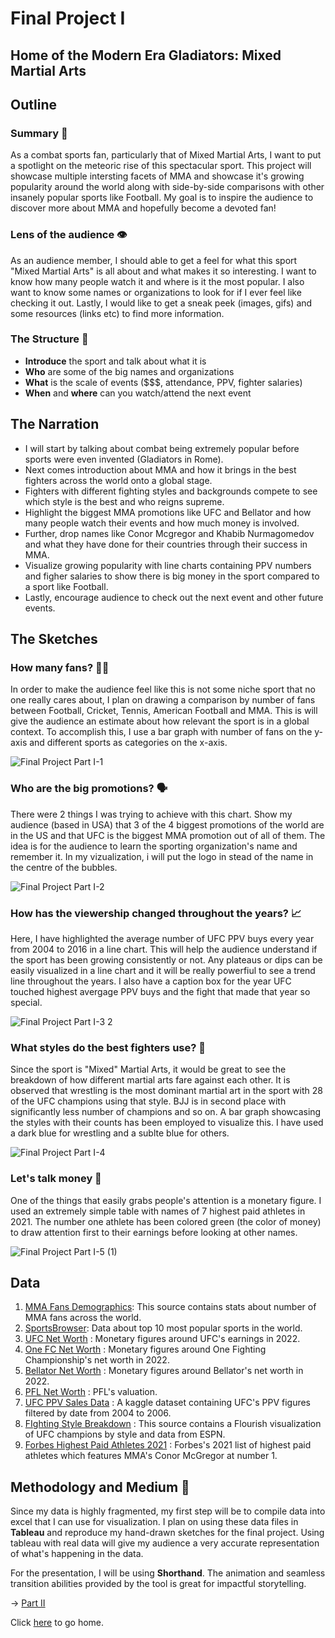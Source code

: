 # Final Project I

## Home of the Modern Era Gladiators: Mixed Martial Arts

## Outline

### Summary 🎁

As a combat sports fan, particularly that of Mixed Martial Arts, I want to put a spotlight on the meteoric rise of this spectacular sport. This project will showcase multiple intersting facets of MMA and showcase it's growing popularity around the world along with side-by-side comparisons with other insanely popular sports like Football. My goal is to inspire the audience to discover more about MMA and hopefully become a devoted fan!

### Lens of the audience 👁

As an audience member, I should able to get a feel for what this sport "Mixed Martial Arts" is all about and what makes it so interesting. I want to know how many people watch it and where is it the most popular. I also want to know some names or organizations to look for if I ever feel like checking it out. 
Lastly, I would like to get a sneak peek (images, gifs) and some resources (links etc) to find more information.

### The Structure 🧱

- **Introduce** the sport and talk about what it is
- **Who** are some of the big names and organizations
- **What** is the scale of events ($$$, attendance, PPV, fighter salaries)
- **When** and **where** can you watch/attend the next event

## The Narration

- I will start by talking about combat being extremely popular before sports were even invented (Gladiators in Rome).
- Next comes introduction about MMA and how it brings in the best fighters across the world onto a global stage.
- Fighters with different fighting styles and backgrounds compete to see which style is the best and who reigns supreme.
- Highlight the biggest MMA promotions like UFC and Bellator and how many people watch their events and how much money is involved.
- Further, drop names like Conor Mcgregor and Khabib Nurmagomedov and what they have done for their countries through their success in MMA.
- Visualize growing popularity with line charts containing PPV numbers and figher salaries to show there is big money in the sport compared to a sport like Football.
- Lastly, encourage audience to check out the next event and other future events.

## The Sketches

### How many fans? 🥳🍻

In order to make the audience feel like this is not some niche sport that no one really cares about, I plan on drawing a comparison by number of fans between Football, Cricket, Tennis, American Football and MMA. This is will give the audience an estimate about how relevant the sport is in a global context. To accomplish this, I use a bar graph with number of fans on the y-axis and different sports as categories on the x-axis.

![Final Project Part I-1](https://user-images.githubusercontent.com/117224363/203691714-d8044caa-bb7c-43c9-9783-85fe4a20d3ba.jpg)

### Who are the big promotions? 🗣

There were 2 things I was trying to achieve with this chart. Show my audience (based in USA) that 3 of the 4 biggest promotions of the world are in the US and that UFC is the biggest MMA promotion out of all of them. The idea is for the audience to learn the sporting organization's name and remember it. In my vizualization, i will put the logo in stead of the name in the centre of the bubbles.

![Final Project Part I-2](https://user-images.githubusercontent.com/117224363/203691740-da2ebdb6-7250-48c5-a22e-1240a79c6469.jpg)

### How has the viewership changed throughout the years? 📈

Here, I have highlighted the average number of UFC PPV buys every year from 2004 to 2016 in a line chart. This will help the audience understand if the sport has been growing consistently or not. Any plateaus or dips can be easily visualized in a line chart and it will be really powerfiul to see a trend line throughout the years. I also have a caption box for the year UFC touched highest avergage PPV buys and the fight that made that year so special.

![Final Project Part I-3 2](https://user-images.githubusercontent.com/117224363/203696924-bf999378-c834-4f01-8c06-dba8d23ee291.jpg)

### What styles do the best fighters use? 🥊

Since the sport is "Mixed" Martial Arts, it would be great to see the breakdown of how different martial arts fare against each other. It is observed that wrestling is the most dominant martial art in the sport with 28 of the UFC champions using that style. BJJ is in second place with significantly less number of champions and so on. A bar graph showcasing the styles with their counts has been employed to visualize this. I have used a dark blue for wrestling and a sublte blue for others.

![Final Project Part I-4](https://user-images.githubusercontent.com/117224363/203691799-e0e6345f-4945-4cde-a403-b851a95322cc.jpg)

### Let's talk money 🤑

One of the things that easily grabs people's attention is a monetary figure. I used an extremely simple table with names of 7 highest paid athletes in 2021. The number one athlete has been colored green (the color of money) to draw attention first to their earnings before looking at other names.

![Final Project Part I-5 (1)](https://user-images.githubusercontent.com/117224363/203696008-714a0b18-d91b-46d4-9888-70367801773f.jpg)

## Data 

1. [MMA Fans Demographics](https://www.mmafacts.com/mma-fans-demographics/#:~:text=Researchers%20estimate%20that%20there%20are,billion%20households%20in%20165%20countries.): This source contains stats about number of MMA fans across the world.
2. [SportsBrowser](https://sportsbrowser.net/most-popular-sports/): Data about top 10 most popular sports in the world.
3. [UFC Net Worth](https://www.sportskeeda.com/mma/news-how-much-ufc-worth-2022#:~:text=According%20to%20a%20report%20by,the%20first%20quarter%20of%202022.) : Monetary figures around UFC's earnings in 2022.
4. [One FC Net Worth](https://www.forbes.com/sites/timcasey/2022/08/19/asia-based-professional-martial-arts-league-one-championship-plans-first-us-events-in-2023/?sh=206c4cca383d) : Monetary figures around One Fighting Championship's net worth in 2022.
5. [Bellator Net Worth](https://www.bloodyelbow.com/2020/2/6/20893601/an-in-depth-look-at-bellators-finances) : Monetary figures around Bellator's net worth in 2022.
6. [PFL Net Worth](https://www.reuters.com/article/mma-pfl/mma-pfl-sees-itself-as-number-one-contender-to-ufc-dominance-idUSL1N2KO18Q) : PFL's valuation.
7. [UFC PPV Sales Data](https://www.kaggle.com/datasets/daverosenman/ufc-ppv-sales?resource=download) : A kaggle dataset containing UFC's PPV figures filtered by date from 2004 to 2006.
8. [FIghting Style Breakdown](https://www.vividseats.com/blog/ufc-champions-fighting-style#:~:text=UFC%20Champions,Thai%2C%20Taekwondo%2C%20and%20Karate.) : This source contains a Flourish visualization of UFC champions by style and data from ESPN.
9. [Forbes Highest Paid Athletes 2021](https://www.forbes.com/sites/brettknight/2021/05/12/the-worlds-10-highest-paid-athletes-conor-mcgregor-leads-a-group-of-sports-stars-unfazed-by-the-pandemic/?sh=648da0c426f4) :  Forbes's 2021 list of highest paid athletes which features MMA's Conor McGregor at number 1.

## Methodology and Medium 🍿

Since my data is highly fragmented, my first step will be to compile data into excel that I can use for visualization. I plan on using these data files in **Tableau** and reproduce my hand-drawn sketches for the final project. Using tableau with real data will give my audience a very accurate representation of what's happening in the data.

For the presentation, I will be using **Shorthand**. The animation and seamless transition abilities provided by the tool is great for impactful storytelling. 

-> [Part II](final_project_II_shashank.md)

Click [here](README.md) to go home.

